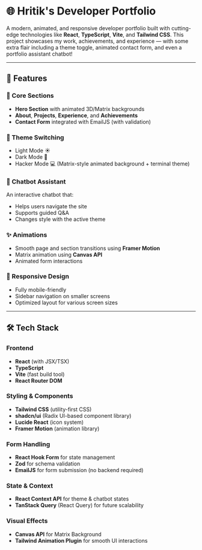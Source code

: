 # 🌐 Hritik's Developer Portfolio

A modern, animated, and responsive developer portfolio built with cutting-edge technologies like **React**, **TypeScript**, **Vite**, and **Tailwind CSS**. This project showcases my work, achievements, and experience — with some extra flair including a theme toggle, animated contact form, and even a portfolio assistant chatbot!

---

## 🚀 Features

### 🧩 Core Sections
- **Hero Section** with animated 3D/Matrix backgrounds
- **About**, **Projects**, **Experience**, and **Achievements**
- **Contact Form** integrated with EmailJS (with validation)

### 🎨 Theme Switching
- Light Mode ☀️
- Dark Mode 🌙
- Hacker Mode 💻 (Matrix-style animated background + terminal theme)

### 🤖 Chatbot Assistant
An interactive chatbot that:
- Helps users navigate the site
- Supports guided Q&A
- Changes style with the active theme

### ✨ Animations
- Smooth page and section transitions using **Framer Motion**
- Matrix animation using **Canvas API**
- Animated form interactions

### 📱 Responsive Design
- Fully mobile-friendly
- Sidebar navigation on smaller screens
- Optimized layout for various screen sizes

---

## 🛠️ Tech Stack

### Frontend
- **React** (with JSX/TSX)
- **TypeScript**
- **Vite** (fast build tool)
- **React Router DOM**

### Styling & Components
- **Tailwind CSS** (utility-first CSS)
- **shadcn/ui** (Radix UI-based component library)
- **Lucide React** (icon system)
- **Framer Motion** (animation library)

### Form Handling
- **React Hook Form** for state management
- **Zod** for schema validation
- **EmailJS** for form submission (no backend required)

### State & Context
- **React Context API** for theme & chatbot states
- **TanStack Query** (React Query) for future scalability

### Visual Effects
- **Canvas API** for Matrix Background
- **Tailwind Animation Plugin** for smooth UI interactions

